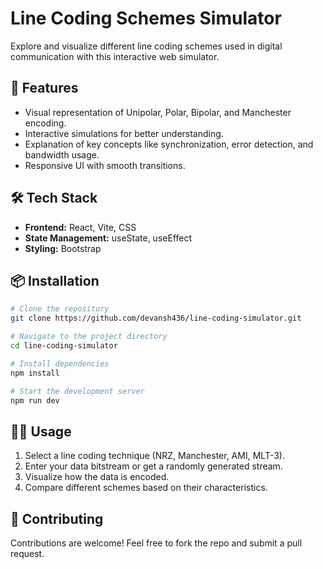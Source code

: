 # Line Coding Schemes Simulator

Explore and visualize different line coding schemes used in digital communication with this interactive web simulator.

## 🚀 Features
- Visual representation of Unipolar, Polar, Bipolar, and Manchester encoding.
- Interactive simulations for better understanding.
- Explanation of key concepts like synchronization, error detection, and bandwidth usage.
- Responsive UI with smooth transitions.

## 🛠️ Tech Stack
- **Frontend:** React, Vite, CSS
- **State Management:** useState, useEffect
- **Styling:** Bootstrap

## 📦 Installation
```bash
# Clone the repository
git clone https://github.com/devansh436/line-coding-simulator.git

# Navigate to the project directory
cd line-coding-simulator

# Install dependencies
npm install

# Start the development server
npm run dev
```

## 🧑‍💻 Usage
1. Select a line coding technique (NRZ, Manchester, AMI, MLT-3).
2. Enter your data bitstream or get a randomly generated stream.
3. Visualize how the data is encoded.
4. Compare different schemes based on their characteristics.

## 🌿 Contributing
Contributions are welcome! Feel free to fork the repo and submit a pull request.
